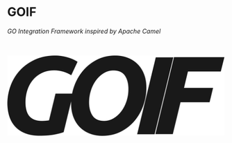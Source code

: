 # GOIF
_GO Integration Framework inspired by Apache Camel_

<br />
<br />

<img src="https://github.com/JPereirax/GOIF/raw/main/Logo.png" width="500" alt="GOIF" title="GOIF"/>